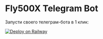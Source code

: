 # Fly500X Telegram Bot

Запусти своего телеграм-бота в 1 клик:

[![Deploy on Railway](https://railway.app/button.svg)](https://railway.app/new/template?repository=https://github.com/sadasdasdokaokdsaopk/fly500x-bot)
